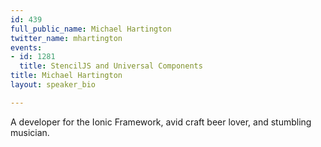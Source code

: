 ```yaml
---
id: 439
full_public_name: Michael Hartington
twitter_name: mhartington
events:
- id: 1281
  title: StencilJS and Universal Components
title: Michael Hartington
layout: speaker_bio

---
```

A developer for the Ionic Framework, avid craft beer lover, and stumbling musician. 